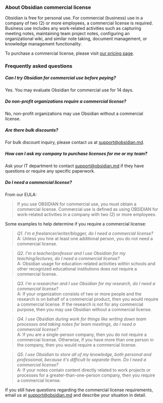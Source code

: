 ### About Obsidian commercial license

Obsidian is free for personal use. For commercial (business) use in a company of two (2) or more employees, a commercial license is required. Business use includes any work-related activities such as capturing meeting notes, maintaining team project notes, configuring an organizational wiki, and similar note taking, document management, or knowledge management functionality.

To purchase a commercial license, please visit [our pricing page](https://obsidian.md/pricing).

### Frequently asked questions

##### Can I try Obsidian for commercial use before paying?

Yes. You may evaluate Obsidian for commercial use for 14 days.

##### Do non-profit organizations require a commercial license?

No, non-profit organizations may use Obsidian without a commercial license.

##### Are there bulk discounts?

For bulk discount inquiry, please contact us at support@obsidian.md.

##### How can I ask my company to purchase licenses for me or my team?

Ask your IT department to contact support@obsidian.md if they have questions or require any specific paperwork.

##### Do I need a commercial license?

From our EULA:

> If you use OBSIDIAN for commercial use, you must obtain a commercial license. Commercial use is defined as using OBSIDIAN for work-related activities in a company with two (2) or more employees.

Some examples to help determine if you require a commercial license:

> *Q1. I'm a freelancer/writer/blogger, do I need a commercial license?*
> \
> A: Unless you hire at least one additional person, you do not need a commercial license.

> *Q2. I'm a teacher/professor and I use Obsidian for my teaching/lectures, do I need a commercial license?*
> \
> A: Obsidian usage for education-related activities within schools and other recognized educational institutions does not require a commercial license. 

> *Q3. I'm a researcher and I use Obsidian for my research, do I need a commercial license?*
> \
> A: If your organization consists of two or more people and the research is on behalf of a commercial product, then you would require a commercial license. If the research is not for any commercial purpose, then you may use Obsidian without a commercial license. 

> *Q4. I use Obsidian during work for things like writing down team processes and taking notes for team meetings, do I need a commercial license?*
> \
> A: If you are a single-person company, then you do not require a commercial license. Otherwise, if you have more than one person in the company, then you would require a commercial license.

> *Q5. I use Obsidian to store all of my knowledge, both personal and professional, because it's difficult to separate them. Do I need a commercial license?*
> \
> A: If your notes contain content directly related to work projects or processes for a greater-than-one-person company, then you require a commercial license.

If you still have questions regarding the commercial license requirements, email us at support@obsidian.md and describe your situation in detail.